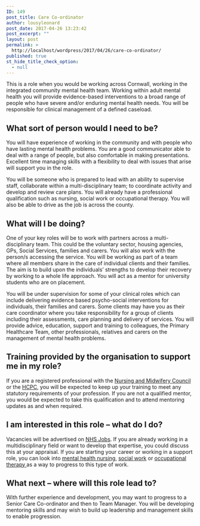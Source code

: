 ```yaml
---
ID: 149
post_title: Care Co-ordinator
author: lousyleonard
post_date: 2017-04-26 13:23:42
post_excerpt: ""
layout: post
permalink: >
  http://localhost/wordpress/2017/04/26/care-co-ordinator/
published: true
st_hide_title_check_option:
  - null
---
```

<div class="blocktext-career-heading">This is a role when you would be working across Cornwall, working in the integrated community mental health team. Working within adult mental health you will provide evidence-based interventions to a broad range of people who have severe and/or enduring mental health needs. You will be responsible for clinical management of a defined caseload.</div>
<div class="blocktext">
<h2>What sort of person would I need to be?</h2>
You will have experience of working in the community and with people who have lasting mental health problems. You are a good communicator able to deal with a range of people, but also comfortable in making presentations. Excellent time managing skills with a flexibility to deal with issues that arise will support you in the role.

You will be someone who is prepared to lead with an ability to supervise staff, collaborate within a multi-disciplinary team; to coordinate activity and develop and review care plans. You will already have a professional qualification such as nursing, social work or occupational therapy. You will also be able to drive as the job is across the county.

</div>
<div class="blocktext">
<h2>What will I be doing?</h2>
One of your key roles will be to work with partners across a multi-disciplinary team. This could be the voluntary sector, housing agencies, GPs, Social Services, families and carers. You will also work with the person/s accessing the service. You will be working as part of a team where all members share in the care of individual clients and their families. The aim is to build upon the individuals’ strengths to develop their recovery by working to a whole life approach. You will act as a mentor for university students who are on placement.

You will be under supervision for some of your clinical roles which can include delivering evidence based psycho-social interventions for individuals, their families and carers. Some clients may have you as their care coordinator where you take responsibility for a group of clients including their assessments, care planning and delivery of services. You will provide advice, education, support and training to colleagues, the Primary Healthcare Team, other professionals, relatives and carers on the management of mental health problems.

</div>
<div class="blocktext">
<h2>Training provided by the organisation to support me in my role?</h2>
If you are a registered professional with the <a href="https://www.nmc.org.uk/">Nursing and Midwifery Council</a> or the <a href="http://www.hcpc.org.uk/">HCPC</a>, you will be expected to keep up your training to meet any statutory requirements of your profession. If you are not a qualified mentor, you would be expected to take this qualification and to attend mentoring updates as and when required.

</div>
<div class="blocktext">
<h2>I am interested in this role – what do I do?</h2>
Vacancies will be advertised on <a href="http://www.jobs.nhs.uk/">NHS Jobs</a>. If you are already working in a multidisciplinary field or want to develop that expertise, you could discuss this at your appraisal. If you are starting your career or working in a support role, you can look into <a href="https://www.healthcareers.nhs.uk/explore-roles/nursing/mental-health-nurse">mental health nursing</a>, <a href="http://www.skillsforcare.org.uk/Care-careers/Think-Care-Careers/Jobs/Social-worker/Social-worker.aspx">social work</a> or <a href="https://www.healthcareers.nhs.uk/explore-roles/allied-health-professionals/occupational-therapist">occupational therapy </a>as a way to progress to this type of work.

</div>
<div class="blocktext">
<h2>What next – where will this role lead to?</h2>
With further experience and development, you may want to progress to a Senior Care Co-ordinator and then to Team Manager. You will be developing mentoring skills and may wish to build up leadership and management skills to enable progression.

</div>